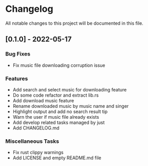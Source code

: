 # Changelog
All notable changes to this project will be documented in this file.

## [0.1.0] - 2022-05-17

### Bug Fixes

- Fix music file downloading corruption issue

### Features

- Add search and select music for downloading feature
- Do some code refactor and extract lib.rs
- Add download music feature
- Rename downloaded music by music name and singer
- Highlight output and add no search result tip
- Warn the user if music file already exists
- Add develop related tasks managed by just
- Add CHANGELOG.md

### Miscellaneous Tasks

- Fix rust clippy warnings
- Add LICENSE and empty README.md file

